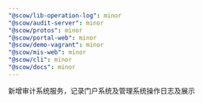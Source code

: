 ```yaml
---
"@scow/lib-operation-log": minor
"@scow/audit-server": minor
"@scow/protos": minor
"@scow/portal-web": minor
"@scow/demo-vagrant": minor
"@scow/mis-web": minor
"@scow/cli": minor
"@scow/docs": minor
---
```


新增审计系统服务，记录门户系统及管理系统操作日志及展示
